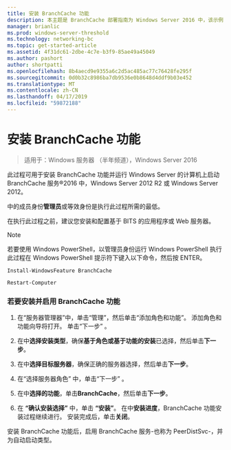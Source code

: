 ```yaml
---
title: 安装 BranchCache 功能
description: 本主题是 BranchCache 部署指南为 Windows Server 2016 中，该示例演示了如何部署 BranchCache 在分布式和托管缓存模式下以优化分支机构中的 WAN 带宽使用情况的一部分
manager: brianlic
ms.prod: windows-server-threshold
ms.technology: networking-bc
ms.topic: get-started-article
ms.assetid: 4f31dc61-2dbe-4c7e-b3f9-85ae49a45049
ms.author: pashort
author: shortpatti
ms.openlocfilehash: 8b4aecd9e9355a6c2d5ac485ac77c76428fe295f
ms.sourcegitcommit: 0d0b32c8986ba7db9536e0b8648d4ddf9b03e452
ms.translationtype: MT
ms.contentlocale: zh-CN
ms.lasthandoff: 04/17/2019
ms.locfileid: "59872188"
---
```

# <a name="install-the-branchcache-feature"></a>安装 BranchCache 功能

>适用于：Windows 服务器 （半年频道），Windows Server 2016

此过程可用于安装 BranchCache 功能并运行 Windows Server 的计算机上启动 BranchCache 服务&reg;2016 中，Windows Server 2012 R2 或 Windows Server 2012。  
  
中的成员身份**管理员**或等效身份是执行此过程所需的最低。  
  
在执行此过程之前，建议您安装和配置基于 BITS 的应用程序或 Web 服务器。  
  
> [!NOTE]  
> 若要使用 Windows PowerShell，以管理员身份运行 Windows PowerShell 执行此过程在 Windows PowerShell 提示符下键入以下命令，然后按 ENTER。  
>   
> `Install-WindowsFeature BranchCache`  
>   
> `Restart-Computer`  
  
### <a name="to-install-and-enable-the-branchcache-feature"></a>若要安装并启用 BranchCache 功能  
  
1.  在“服务器管理器”中，单击“管理”，然后单击“添加角色和功能”。 添加角色和功能向导将打开。 单击“下一步” 。  
  
2.  在中**选择安装类型**，确保**基于角色或基于功能的安装**已选择，然后单击**下一步**。  
  
3.  在中**选择目标服务器**，确保正确的服务器选择，然后单击**下一步**。  
  
4.  在“选择服务器角色” 中，单击“下一步” 。  
  
5.  在中**选择的功能**，单击**BranchCache**，然后单击**下一步**。  
  
6.  在 **“确认安装选择”** 中，单击 **“安装”**。 在中**安装进度**，BranchCache 功能安装过程继续进行。 安装完成后，单击**关闭**。  
  
安装 BranchCache 功能后，启用 BranchCache 服务-也称为 PeerDistSvc-，并为自动启动类型。  
  


